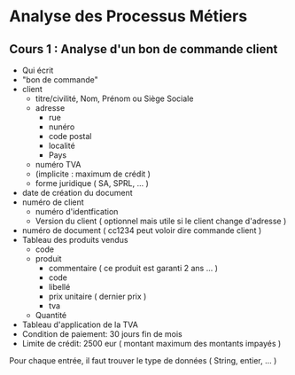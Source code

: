 # Analyse des Processus Métiers

## Cours 1 : Analyse d'un bon de commande client  
    
* Qui écrit 
* "bon de commande"
* client 
    * titre/civilité, Nom, Prénom  ou Siège Sociale 
    * adresse 
        * rue
        * nunéro
        * code postal
        * localité
        * Pays
    * numéro TVA
    * (implicite : maximum de crédit ) 
    * forme juridique ( SA, SPRL, ... )
* date de création du document
* numéro de client
    * numéro d'identfication
    * Version du client ( optionnel mais utile si le client change d'adresse )
* numéro de document ( cc1234 peut voloir dire commande client ) 
* Tableau des produits vendus 
    * code 
    * produit 
        * commentaire ( ce produit est garanti 2 ans ... ) 
        * code
        * libellé
        * prix unitaire ( dernier prix )
        * tva
    * Quantité
* Tableau d'application de la TVA
* Condition de paiement: 30 jours fin de mois 
* Limite de crédit: 2500 eur ( montant maximum des montants impayés )

Pour chaque entrée, il faut trouver le type de données ( String, entier, ... )